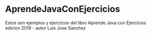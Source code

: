 # AprendeJavaConEjercicios
Estos son ejemplos y ejercicios del libro Aprende Java con Ejercicios edicion 2019 - autor Luis Jose Sanchez
